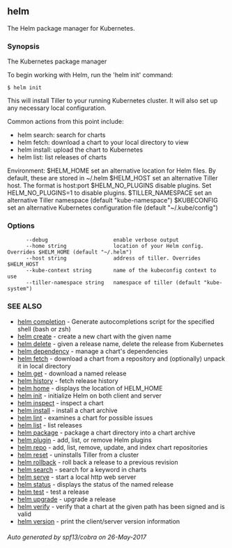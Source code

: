 ## helm

The Helm package manager for Kubernetes.

### Synopsis


The Kubernetes package manager

To begin working with Helm, run the 'helm init' command:

	$ helm init

This will install Tiller to your running Kubernetes cluster.
It will also set up any necessary local configuration.

Common actions from this point include:

- helm search:    search for charts
- helm fetch:     download a chart to your local directory to view
- helm install:   upload the chart to Kubernetes
- helm list:      list releases of charts

Environment:
  $HELM_HOME          set an alternative location for Helm files. By default, these are stored in ~/.helm
  $HELM_HOST          set an alternative Tiller host. The format is host:port
  $HELM_NO_PLUGINS    disable plugins. Set HELM_NO_PLUGINS=1 to disable plugins.
  $TILLER_NAMESPACE   set an alternative Tiller namespace (default "kube-namespace")
  $KUBECONFIG         set an alternative Kubernetes configuration file (default "~/.kube/config")


### Options

```
      --debug                     enable verbose output
      --home string               location of your Helm config. Overrides $HELM_HOME (default "~/.helm")
      --host string               address of tiller. Overrides $HELM_HOST
      --kube-context string       name of the kubeconfig context to use
      --tiller-namespace string   namespace of tiller (default "kube-system")
```

### SEE ALSO
* [helm completion](helm_completion.md)	 - Generate autocompletions script for the specified shell (bash or zsh)
* [helm create](helm_create.md)	 - create a new chart with the given name
* [helm delete](helm_delete.md)	 - given a release name, delete the release from Kubernetes
* [helm dependency](helm_dependency.md)	 - manage a chart's dependencies
* [helm fetch](helm_fetch.md)	 - download a chart from a repository and (optionally) unpack it in local directory
* [helm get](helm_get.md)	 - download a named release
* [helm history](helm_history.md)	 - fetch release history
* [helm home](helm_home.md)	 - displays the location of HELM_HOME
* [helm init](helm_init.md)	 - initialize Helm on both client and server
* [helm inspect](helm_inspect.md)	 - inspect a chart
* [helm install](helm_install.md)	 - install a chart archive
* [helm lint](helm_lint.md)	 - examines a chart for possible issues
* [helm list](helm_list.md)	 - list releases
* [helm package](helm_package.md)	 - package a chart directory into a chart archive
* [helm plugin](helm_plugin.md)	 - add, list, or remove Helm plugins
* [helm repo](helm_repo.md)	 - add, list, remove, update, and index chart repositories
* [helm reset](helm_reset.md)	 - uninstalls Tiller from a cluster
* [helm rollback](helm_rollback.md)	 - roll back a release to a previous revision
* [helm search](helm_search.md)	 - search for a keyword in charts
* [helm serve](helm_serve.md)	 - start a local http web server
* [helm status](helm_status.md)	 - displays the status of the named release
* [helm test](helm_test.md)	 - test a release
* [helm upgrade](helm_upgrade.md)	 - upgrade a release
* [helm verify](helm_verify.md)	 - verify that a chart at the given path has been signed and is valid
* [helm version](helm_version.md)	 - print the client/server version information

###### Auto generated by spf13/cobra on 26-May-2017
